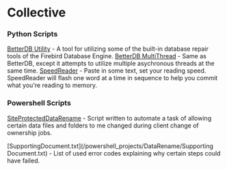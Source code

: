 # Collective


### Python Scripts
[BetterDB Utility](/python_projects/betterdb_utility.py) - A tool for utilizing some of the built-in database repair tools of the Firebird Database Engine. 
[BetterDB MultiThread](/python_projects/betterdb_multithread_wip.py) - Same as BetterDB, except it attempts to utilize multiple asychronous threads at the same time. 
[SpeedReader](/python_projects/speedreader_v3.py) - Paste in some text, set your reading speed. SpeedReader will flash one word at a time in sequence to help you commit what you're reading to memory.


### Powershell Scripts
[SiteProtectedDataRename](/powershell_projects/DataRename/SiteCodeProtectedDataRename.ps1) - Script written to automate  a task of allowing certain data files and folders to me changed during client change of ownership jobs.

[SupportingDocument.txt](/powershell_projects/DataRename/Supporting Document.txt) - List of used error codes explaining why certain steps could have failed.